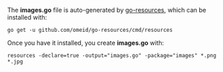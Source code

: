 The **images.go** file is auto-generated by [go-resources](https://github.com/omeid/go-resources/),
which can be installed with:

```
go get -u github.com/omeid/go-resources/cmd/resources
```

Once you have it installed, you create **images.go** with:

```
resources -declare=true -output="images.go" -package="images" *.png *.jpg
```
